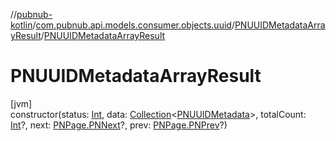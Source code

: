 //[pubnub-kotlin](../../../index.md)/[com.pubnub.api.models.consumer.objects.uuid](../index.md)/[PNUUIDMetadataArrayResult](index.md)/[PNUUIDMetadataArrayResult](-p-n-u-u-i-d-metadata-array-result.md)

# PNUUIDMetadataArrayResult

[jvm]\
constructor(status: [Int](https://kotlinlang.org/api/latest/jvm/stdlib/kotlin/-int/index.html), data: [Collection](https://kotlinlang.org/api/latest/jvm/stdlib/kotlin.collections/-collection/index.html)&lt;[PNUUIDMetadata](../../../../pubnub-kotlin/com.pubnub.api.models.consumer.objects.uuid/-p-n-u-u-i-d-metadata/index.md)&gt;, totalCount: [Int](https://kotlinlang.org/api/latest/jvm/stdlib/kotlin/-int/index.html)?, next: [PNPage.PNNext](../../../../pubnub-kotlin/com.pubnub.api.models.consumer.objects/-p-n-page/-p-n-next/index.md)?, prev: [PNPage.PNPrev](../../../../pubnub-kotlin/com.pubnub.api.models.consumer.objects/-p-n-page/-p-n-prev/index.md)?)
